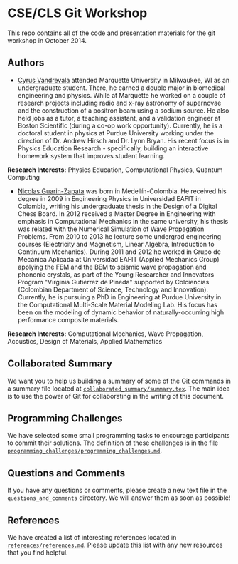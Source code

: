 # CSE/CLS Git Workshop

This repo contains all of the code and presentation materials for the git workshop in October 2014.

## Authors
- [Cyrus Vandrevala](http://cyrusvandrevala.com/) attended Marquette University in Milwaukee, WI as an undergraduate student. There, he earned a double major in biomedical engineering and physics. While at Marquette he worked on a couple of research projects including radio and x-ray astronomy of supernovae and the construction of a positron beam using a sodium source. He also held jobs as a tutor, a teaching assistant, and a validation engineer at Boston Scientific (during a co-op work opportunity). Currently, he is a doctoral student in physics at Purdue University working under the direction of Dr. Andrew Hirsch and Dr. Lynn Bryan. His recent focus is in Physics Education Research - specifically, building an interactive homework system that improves student learning.

**Research Interests:** Physics Education, Computational Physics, Quantum Computing

- [Nicolas Guarin-Zapata](https://sites.google.com/site/nicolasguarinz/) was born in Medellín-Colombia. He received his degree in 2009 in Engineering Physics in Universidad EAFIT in Colombia, writing his undergraduate thesis in the Design of a Digital Chess Board.  In 2012 received a Master Degree in Engineering with emphasis in Computational Mechanics in the same university, his thesis was related with the Numerical Simulation of Wave Propagation Problems.  From 2010 to 2013 he lecture some undergrad engineering courses (Electricity and Magnetism, Linear Algebra, Introduction to Continuum Mechanics). During 2011 and 2012 he worked in Grupo de Mecánica Aplicada at Universidad EAFIT (Applied Mechanics Group) applying the FEM and the BEM to seismic wave propagation and phononic crystals, as part of the Young Researcher and Innovators Program "Virginia Gutiérrez de Pineda" supported by Colciencias (Colombian Department of Science, Technology and Innovation). Currently, he is pursuing a PhD in Engineering at Purdue University in the Computational Multi-Scale Material Modeling Lab. His focus has been on the modeling of dynamic behavior of naturally-occurring high performance composite materials.

**Research Interests:** Computational Mechanics, Wave Propagation, Acoustics, Design of Materials, Applied Mathematics

## Collaborated Summary
We want you to help us building a summary of some of the Git commands in a summary file located at [`collaborated_summary/summary.tex`](./collaborated_summary/summary.tex). The main idea is to use the power of Git for collaborating in the writing of this document.

## Programming Challenges
We have selected some small programming tasks to encourage participants to commit their solutions. The definition of these challenges is in the file [`programming_challenges/programming_challenges.md`](./programming_challenges/programming_challenges.md).

## Questions and Comments
If you have any questions or comments, please create a new text file in the ``questions_and_comments`` directory. We will answer them as soon as possible!

## References
We have created a list of interesting references located in [`references/references.md`](./references/references.md). Please update this list with any new resources that you find helpful.